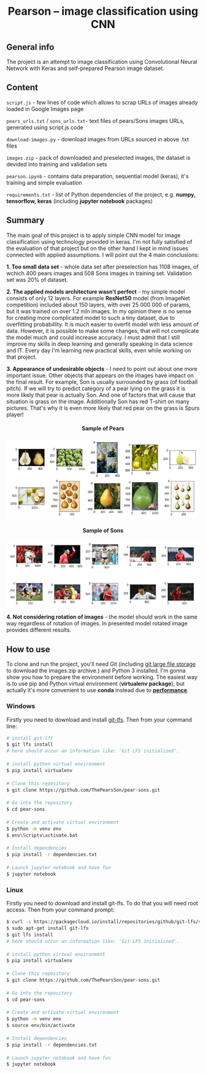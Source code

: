 <h1 align=center> Pearson – image classification using CNN</h1>

## General info
The project is an attempt to image classification using Convolutional Neural Network with Keras and self-prepared Pearson image dataset. 

## Content
`script.js` - few lines of code which allows to scrap URLs of images already loaded in Google Images page 

`pears_urls.txt` / `sons_urls.txt`- text files of pears/Sons images URLs, generated using script.js code

`download-images.py` - download images from URLs sourced in above .txt files

`images.zip` - pack of downloaded and preselected images, the dataset is devided into training and validation sets

`pearson.ipynb` - contains data preparation, sequential model (keras), it's training and simple evaluation

`requirements.txt` - list of Python dependencies of the project, e.g. **numpy, tensorflow, keras** (including **jupyter notebook** packages)

## Summary
The main goal of this project is to apply simple CNN model for image classification using technology provided in keras. I'm not fully satisfied of the evaluation of that project but on the other hand I kept in mind issues connected with applied assumptions. I will point out the 4 main conclusions:

**1. Too small data set** - whole data set after preselection has 1108 images, of wchich 400 pears 
images and 508 Sons images in training set. Validation set was 20% of dataset.

**2. The applied models architecture wasn't perfect** - my simple model consists of only 12 layers. For example **ResNet50** model (from ImageNet competition) included about 150 layers, with over 25 000 000 of params, but it was trained on over 1.2 mln images. In my opinion there is no sense for creating more complicated model to such a tiny dataset, due to overfitting probabillity. It is much easier to overfit model with less amount of data. However, it is possible to make some changes, that will not complicate the model much and could increase accuracy. I must admit that I still improve my skills in deep learning and generally speaking in data science and IT. Every day I'm learning new practical skills, even while working on that project.

**3. Appearance of undesirable objects** - I need to point out about one more important issue. Other objects that appears on the images have impact on the final result. For example, Son is usually surrounded by grass (of football pitch). If we will try to predict category of a pear lying on the grass it is more likely that pear is actually Son. And one of factors that will cause that situation is grass on the image. Additionally Son has red T-shirt on many pictures. That's why it is even more likely that red pear on the grass is Spurs player!
<h4 align=center>Sample of Pears</h4>

![Drag Racing](resources/img1.PNG)

<h4 align=center>Sample of Sons</h4>

![Drag Racing](resources/img2.PNG)

**4. Not considering rotation of images** - the model should work in the same way regardless of rotation of images. In presented model rotated image provides different results. 

## How to use

To clone and run the project, you'll need Git (including [git large file storage](https://github.com/git-lfs/git-lfs/wiki/Installation "Guide to install Git Large File Storage") to download the images.zip archive.) and Python 3 installed. I'm gonna show you how to prepare the environment before working. The easiest way is to use pip and Python virtual environment (**virtualenv package**), but actually it's more convenient to use **conda** instead due to **[performance](https://towardsdatascience.com/stop-installing-tensorflow-using-pip-for-performance-sake-5854f9d9eb0c)**.

### Windows

Firstly you need to download and install [git-lfs](https://github.com/git-lfs/git-lfs/releases/download/v2.7.2/git-lfs-windows-v2.7.2.exe). Then from your command line:

```bash
# install git-lft
$ git lfs install
# here should occur an information like: 'Git LFS initialized'.

# install python virtual environment
$ pip install virtualenv

# Clone this repository
$ git clone https://github.com/ThePearsSon/pear-sons.git

# Go into the repository
$ cd pear-sons

# Create and activate virtual environment
$ python -m venv env
$ env\Scripts\activate.bat

# Install dependencies
$ pip install -r dependencies.txt

# Launch jupyter notebook and have fun
$ jupyter notebook

```

### Linux

Firstly you need to download and install git-lfs. To do that you will need root access. Then from your command prompt:

```bash
$ curl -s https://packagecloud.io/install/repositories/github/git-lfs/script.deb.sh | sudo bash
$ sudo apt-get install git-lfs
$ git lfs install
# here should occur an information like: 'Git LFS initialized'.

# install python virtual environment
$ pip install virtualenv

# Clone this repository
$ git clone https://github.com/ThePearsSon/pear-sons.git

# Go into the repository
$ cd pear-sons

# Create and activate virtual environment
$ python -m venv env
$ source env/bin/activate

# Install dependencies
$ pip install -r dependencies.txt

# Launch jupyter notebook and have fun
$ jupyter notebook
```

